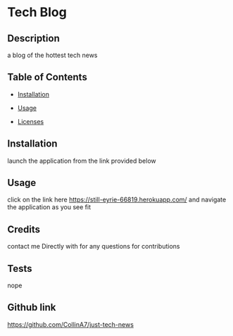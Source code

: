 
  # Tech Blog

  ## Description
  
  a blog of the hottest tech news
  
  ## Table of Contents
  
  - [Installation](#installation)

  - [Usage](#usage)

  - [Licenses](#license)
  
  ## Installation
  
  launch the application from the link provided below
  
  ## Usage
  
  click on the link here https://still-eyrie-66819.herokuapp.com/ and navigate the application as you see fit
  
  ## Credits
  
  contact me Directly with for any questions for contributions
  
  ## Tests

  nope

  ## Github link

  https://github.com/CollinA7/just-tech-news
